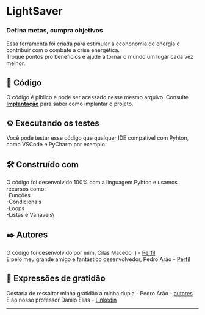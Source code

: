 # LightSaver
### Defina metas, cumpra objetivos
Essa ferramenta foi criada para estimular a econonomia de energia e contribuir com o combate a crise energética.\
Troque pontos pro benefícios e ajude a tornar o mundo um lugar cada vez melhor.

## 🚀 Código

O código é píblico e pode ser acessado nesse mesmo arquivo.
Consulte **[Implantação](#-implanta%C3%A7%C3%A3o)** para saber como implantar o projeto.

## ⚙️ Executando os testes

Você pode testar esse código que qualquer IDE compatível com Pyhton, como VSCode e PyCharm por exemplo. 

## 🛠️ Construído com

O código foi desenvolvido 100% com a linguagem Pyhton e usamos recursos como:\
-Funções\
-Condicionais\
-Loops\
-Listas e Variáveis\

## ✒️ Autores

O código foi desenvolvido por mim, Cilas Macedo :)  - [Perfil](https://github.com/DevCilas)\
E pelo meu grande amigo e fantástico desenvolvedor, Pedro Arão - [Perfil](https://github.com/pedrobaquini)



## 🎁 Expressões de gratidão

Gostaria de ressaltar minha gratidão a minha dupla - Pedro Arão - [autores](https://github.com/pedrobaquini)\
E ao nosso professor Danilo Elias - [Linkedin](https://www.linkedin.com/in/danilo-rodrigues-de-assis-elias-msc-081843205)




---
